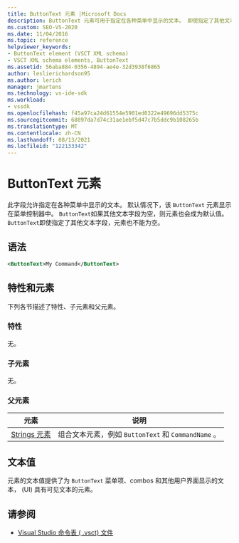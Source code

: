 ```yaml
---
title: ButtonText 元素 |Microsoft Docs
description: ButtonText 元素可用于指定在各种菜单中显示的文本。 即使指定了其他文本字段，ButtonText 元素也不能为空。
ms.custom: SEO-VS-2020
ms.date: 11/04/2016
ms.topic: reference
helpviewer_keywords:
- ButtonText element (VSCT XML schema)
- VSCT XML schema elements, ButtonText
ms.assetid: 56aba884-0356-4894-ae4e-32d3938f6865
author: leslierichardson95
ms.author: lerich
manager: jmartens
ms.technology: vs-ide-sdk
ms.workload:
- vssdk
ms.openlocfilehash: f45a97ca24d61554e5901ed0322e49696dd5375c
ms.sourcegitcommit: 68897da7d74c31ae1ebf5d47c7b5ddc9b108265b
ms.translationtype: MT
ms.contentlocale: zh-CN
ms.lasthandoff: 08/13/2021
ms.locfileid: "122133342"
---
```

# <a name="buttontext-element"></a>ButtonText 元素
此字段允许指定在各种菜单中显示的文本。 默认情况下，该 `ButtonText` 元素显示在菜单控制器中。 `ButtonText`如果其他文本字段为空，则元素也会成为默认值。 `ButtonText`即使指定了其他文本字段，元素也不能为空。

## <a name="syntax"></a>语法

```xml
<ButtonText>My Command</ButtonText>
```

## <a name="attributes-and-elements"></a>特性和元素
 下列各节描述了特性、子元素和父元素。

### <a name="attributes"></a>特性
 无。

### <a name="child-elements"></a>子元素
 无。

### <a name="parent-elements"></a>父元素

|元素|说明|
|-------------|-----------------|
|[Strings 元素](../extensibility/strings-element.md)|组合文本元素，例如 `ButtonText` 和 `CommandName` 。|

## <a name="text-value"></a>文本值
 元素的文本值提供了为 `ButtonText` 菜单项、combos 和其他用户界面显示的文本， (UI) 具有可见文本的元素。

## <a name="see-also"></a>请参阅
- [Visual Studio 命令表 ( .vsct) 文件](../extensibility/internals/visual-studio-command-table-dot-vsct-files.md)
